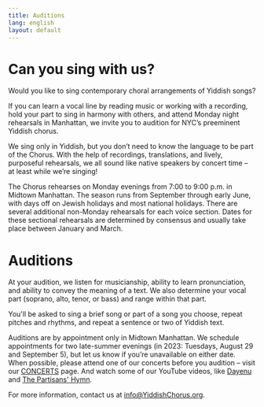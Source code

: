 ```yaml
---
title: Auditions
lang: english
layout: default
---
```


# Can you sing with us?

Would you like to sing contemporary choral arrangements of Yiddish songs?  

If you can learn a vocal line by reading music or working with a recording, hold your part to sing in harmony with others, and attend Monday night rehearsals in Manhattan, we invite you to audition for NYC’s preeminent Yiddish chorus.  

We sing only in Yiddish, but you don’t need to know the language to be part of the Chorus. With the help of recordings, translations, and lively, purposeful rehearsals, we all sound like native speakers by concert time – at least while we’re singing!  

The Chorus rehearses on Monday evenings from 7:00 to 9:00 p.m. in Midtown Manhattan. The season runs from September through early June, with days off on Jewish holidays and most national holidays. There are several additional non-Monday rehearsals for each voice section. Dates for these sectional rehearsals are determined by consensus and usually take place between January and March.  

# Auditions

At your audition, we listen for musicianship, ability to learn pronunciation, and ability to convey the meaning of a text. We also determine your vocal part (soprano, alto, tenor, or bass) and range within that part.  

You'll be asked to sing a brief song or part of a song you choose, repeat pitches and rhythms, and repeat a sentence or two of Yiddish text.  

Auditions are by appointment only in Midtown Manhattan. We schedule appointments for two late-summer evenings (in 2023: Tuesdays, August 29 and September 5), but let us know if you’re unavailable on either date. When possible, please attend one of our concerts before you audition – visit our [CONCERTS](https://www.yiddishchorus.org/concerts.html) page. And watch some of our YouTube videos, like [Dayenu](https://www.youtube.com/watch?v=p3R98uechsQ) and [The Partisans' Hymn](https://www.youtube.com/watch?v=sBdTnthBw2o).  

For more information, contact us at [info@YiddishChorus.org](mailto:info@yiddishchorus.org).
